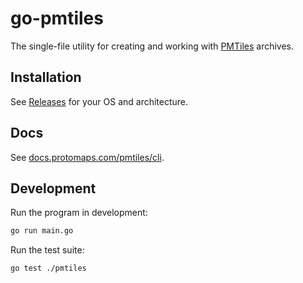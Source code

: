 # go-pmtiles

The single-file utility for creating and working with [PMTiles](https://github.com/protomaps/PMTiles) archives.

## Installation

See [Releases](https://github.com/protomaps/go-pmtiles/releases) for your OS and architecture.

## Docs

See [docs.protomaps.com/pmtiles/cli](https://docs.protomaps.com/pmtiles/cli).

## Development

Run the program in development:

```sh
go run main.go
```

Run the test suite:

```sh
go test ./pmtiles
```